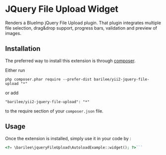 JQuery File Upload Widget
=========================
Renders a BlueImp jQuery File Upload plugin. That plugin integrates multiple file selection, drag&drop support, progress bars, validation and preview of images.

Installation
------------

The preferred way to install this extension is through [composer](http://getcomposer.org/download/).

Either run

```
php composer.phar require --prefer-dist barilee/yii2-jquery-file-upload "*"
```

or add

```
"barilee/yii2-jquery-file-upload": "*"
```

to the require section of your `composer.json` file.


Usage
-----

Once the extension is installed, simply use it in your code by  :

```php
<?= \barilee\jqueryFileUpload\AutoloadExample::widget(); ?>```